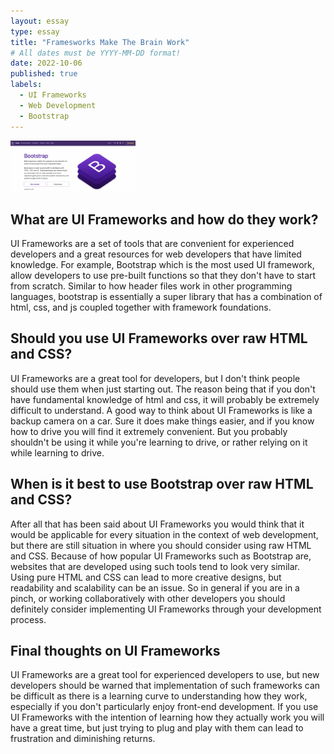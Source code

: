 ```yaml
---
layout: essay
type: essay
title: "Framesworks Make The Brain Work"
# All dates must be YYYY-MM-DD format!
date: 2022-10-06
published: true
labels:
  - UI Frameworks
  - Web Development
  - Bootstrap
---
```


<img width="200px" class="rounded float-start pe-4" src="../img/bootstrap-logo.png">

## What are UI Frameworks and how do they work?

UI Frameworks are a set of tools that are convenient for experienced developers and a great resources for web developers that have limited knowledge. For example, Bootstrap which is the most used UI framework, allow developers to use pre-built functions so that they don't have to start from scratch. Similar to how header files work in other programming languages, bootstrap is essentially a super library that has a combination of html, css, and js coupled together with framework foundations. 

## Should you use UI Frameworks over raw HTML and CSS?

UI Frameworks are a great tool for developers, but I don't think people should use them when just starting out. The reason being that if you don't have fundamental knowledge of html and css, it will probably be extremely difficult to understand. A good way to think about UI Frameworks is like a backup camera on a car. Sure it does make things easier, and if you know how to drive you will find it extremely convenient. But you probably shouldn't be using it while you're learning to drive, or rather relying on it while learning to drive. 

## When is it best to use Bootstrap over raw HTML and CSS?

After all that has been said about UI Frameworks you would think that it would be applicable for every situation in the context of web development, but there are still situation in where you should consider using raw HTML and CSS. Because of how popular UI Frameworks such as Bootstrap are, websites that are developed using such tools tend to look very similar. Using pure HTML and CSS can lead to more creative designs, but readability and scalability can be an issue. So in general if you are in a pinch, or working collaboratively with other developers you should definitely consider implementing UI Frameworks through your development process.

## Final thoughts on UI Frameworks

UI Frameworks are a great tool for experienced developers to use, but new developers should be warned that implementation of such frameworks can be difficult as there is a learning curve to understanding how they work, especially if you don't particularly enjoy front-end development. If you use UI Frameworks with the intention of learning how they actually work you will have a great time, but just trying to plug and play with them can lead to frustration and diminishing returns. 
